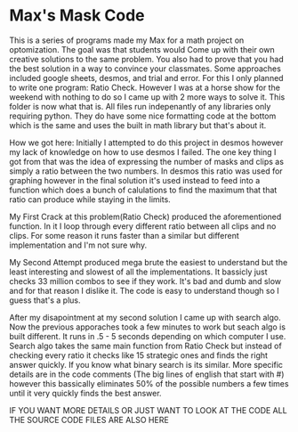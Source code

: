 <h1>Max's Mask Code</h1>




This is a series of programs made my Max for a math project on optomization. The goal was that students would
Come up with their own creative solutions to the same problem. You also had to prove that you had the best solution in a way to convince your classmates.
Some approaches included google sheets, desmos, and trial and error.
For this I only planned to write one program: Ratio Check. However I was at a horse show for the weekend with nothing to do so I came up with 2 more ways
to solve it. This folder is now what that is. All files run indepenantly of any libraries only requiring python. They do have some nice formatting code at the
bottom which is the same and uses the built in math library but that's about it.

How we got here: Initially I attempted to do this project in desmos however my lack of knowledge on how to use desmos I failed.
The one key thing I got from that was the idea of expressing the number of masks and clips as simply a ratio between the two numbers.
In desmos this ratio was used for graphing however in the final solution it's used instead to feed into a function which does a bunch of calulations to find the maximum that that ratio can produce while staying in the limits.

My First Crack at this problem(Ratio Check) produced the aforementioned function. In it I loop through every different ratio between all clips and no clips. 
For some reason it runs faster than a similar but different implementation and I'm not sure why. 

My Second Attempt produced mega brute the easiest to understand but the least interesting and slowest of all the implementations. It bassicly just checks 33 million combos to see if they work. It's bad and dumb and slow and for that reason I dislike it. The code is easy to understand though so I guess that's a plus.

After my disapointment at my second solution I came up with search algo. Now the previous apporaches took a few minutes to work but seach algo is built different. 
It runs in .5 - 5 seconds depending on which computer I use. 
Search algo takes the same main function from Ratio Check but instead of checking every ratio it checks like 15 strategic ones and finds the right answer quickly. 
If you know what binary search is its similar. More specific details are in the code comments (The big lines of english that start with #) however this bassically eliminates 50% of the possible numbers a few times until it very quickly finds the best answer.

IF YOU WANT MORE DETAILS OR JUST WANT TO LOOK AT THE CODE ALL THE SOURCE CODE FILES ARE ALSO HERE
